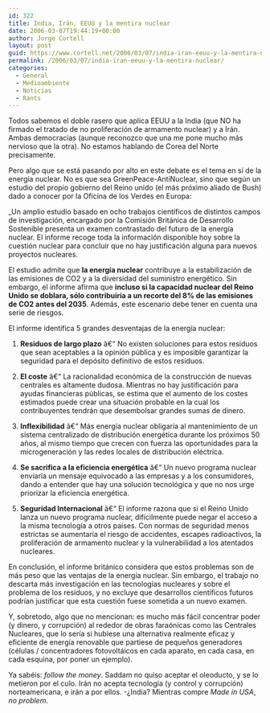 ```yaml
---
id: 322
title: India, Irán, EEUU y la mentira nuclear
date: 2006-03-07T19:44:19+00:00
author: Jorge Cortell
layout: post
guid: https://www.cortell.net/2006/03/07/india-iran-eeuu-y-la-mentira-nuclear/
permalink: /2006/03/07/india-iran-eeuu-y-la-mentira-nuclear/
categories:
  - General
  - Medioambiente
  - Noticias
  - Rants
---
```

Todos sabemos el doble rasero que aplica EEUU a la India (que NO ha firmado el tratado de no proliferación de armamento nuclear) y a Irán. Ambas democracias (aunque reconozco que una me pone mucho más nervioso que la otra). No estamos hablando de Corea del Norte precisamente.

Pero algo que se está pasando por alto en este debate es el tema en sí­ de la energí­a nuclear. No es que sea GreenPeace-AntiNuclear, sino que según un estudio del propio gobierno del Reino unido (el más próximo aliado de Bush) dado a conocer por la Oficina de los Verdes en Europa:

_Un amplio estudio basado en ocho trabajos cientí­ficos de distintos campos de investigación, encargado por la Comisión Británica de Desarrollo Sostenible presenta un examen contrastado del futuro de la energí­a nuclear. El informe recoge toda la información disponible hoy sobre la cuestión nuclear para concluir que no hay justificación alguna para nuevos proyectos nucleares.</p> 

El estudio admite que **la energí­a nuclear** contribuye a la estabilización de las emisiones de CO2 y a la diversidad del suministro energético. Sin embargo, el informe afirma que **incluso si la capacidad nuclear del Reino Unido se doblara, sólo contribuirí­a a un recorte del 8% de las emisiones de CO2 antes del 2035**. Además, este escenario debe tener en cuenta una serie de riesgos.

El informe identifica 5 grandes desventajas de la energí­a nuclear:

1. **Residuos de largo plazo** â€“ No existen soluciones para estos residuos que sean aceptables a la opinión pública y es imposible garantizar la seguridad para el depósito definitivo de estos residuos.

2. **El coste** â€“ La racionalidad económica de la construcción de nuevas centrales es altamente dudosa. Mientras no hay justificación para ayudas financieras públicas, se estima que el aumento de los costes estimados puede crear una situación probable en la cual los contribuyentes tendrán que desembolsar grandes sumas de dinero.

3. **Inflexibilidad** â€“ Más energí­a nuclear obligarí­a al mantenimiento de un sistema centralizado de distribución energética durante los próximos 50 años, al mismo tiempo que crecen con fuerza las oportunidades para la microgeneración y las redes locales de distribución eléctrica.

4. **Se sacrifica a la eficiencia energética** â€“ Un nuevo programa nuclear enviarí­a un mensaje equivocado a las empresas y a los consumidores, dando a entender que hay una solución tecnológica y que no nos urge priorizar la eficiencia energética.

5. **Seguridad Internacional** â€“ El informe razona que si el Reino Unido lanza un nuevo programa nuclear, difí­cilmente puede negar el acceso a la misma tecnologí­a a otros paí­ses. Con normas de seguridad menos estrictas se aumentarí­a el riesgo de accidentes, escapes radioactivos, la proliferación de armamento nuclear y la vulnerabilidad a los atentados nucleares.

En conclusión, el informe británico considera que estos problemas son de más peso que las ventajas de la energí­a nuclear. Sin embargo, el trabajo no descarta más investigación en las tecnologí­as nucleares y sobre el problema de los residuos, y no excluye que desarrollos cientí­ficos futuros podrí­an justificar que esta cuestión fuese sometida a un nuevo examen.</em>

Y, sobretodo, algo que no mencionan: es mucho más fácil concentrar poder (y dinero, y corrupción) al rededor de obras faraónicas como las Centrales Nucleares, que lo serí­a si hubiese una alternativa realmente eficaz y eficiente de energí­a renovable que partiese de pequeños generadores (células / concentradores fotovoltáicos en cada aparato, en cada casa, en cada esquina, por poner un ejemplo).

Ya sabéis: _follow the money_. Saddam no quiso aceptar el oleoducto, y se lo metieron por el culo. Irán no acepta tecnologí­a (y control y corrupción) norteamericana, e irán a por ellos. -¿India? Mientras compre _Made in USA_, _no problem_.